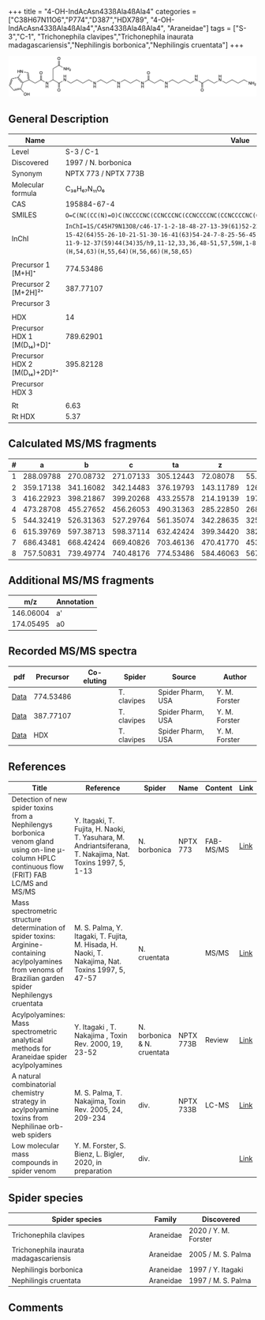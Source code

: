 +++
title = "4-OH-IndAcAsn433ßAla4ßAla4"
categories = ["C38H67N11O6","P774","D387","HDX789",
"4-OH-IndAcAsn433ßAla4ßAla4","Asn433ßAla4ßAla4",
"Araneidae"]
tags = ["S-3","C-1",
"Trichonephila clavipes","Trichonephila inaurata madagascariensis","Nephilingis borbonica","Nephilingis cruentata"]
+++

![](/img/4-OH-IndAcAsn433bAla4bAla4.png)

## General Description

| Name                         | Value                |
|------------------------------|----------------------|
| Level                        | S-3 / C-1                    |
| Discovered                   | 1997 / N. borbonica  |
| Synonym                      | NPTX 773 / NPTX 773B |
| Molecular formula            | C₃₈H₆₇N₁₁O₆          |
| CAS                          | 195884-67-4          |
| SMILES | `O=C(NC(CC(N)=O)C(NCCCCNC(CCNCCCNC(CCNCCCCNC(CCNCCCCNC(CCNCCCCN)=O)=O)=O)=O)=O)CC1=CNC2=C1C(O)=CC=C2`  |
| InChI  | `InChI=1S/C45H79N13O8/c46-17-1-2-18-48-27-13-39(61)52-22-5-3-19-49-28-14-40(62)53-23-6-4-20-50-29-15-42(64)55-26-10-21-51-30-16-41(63)54-24-7-8-25-56-45(66)36(32-38(47)60)58-43(65)31-34-33-57-35-11-9-12-37(59)44(34)35/h9,11-12,33,36,48-51,57,59H,1-8,10,13-32,46H2,(H2,47,60)(H,52,61)(H,53,62)(H,54,63)(H,55,64)(H,56,66)(H,58,65)`  |
|                              |                      |
| Precursor 1 [M+H]⁺           | 774.53486            |
| Precursor 2 [M+2H]²⁺         | 387.77107            |
| Precursor 3                  |                      |
|                              |                      |
| HDX                          | 14                   |
| Precursor HDX 1 [M(D₁₄)+D]⁺   | 789.62901            |
| Precursor HDX 2 [M(D₁₄)+2D]²⁺ | 395.82128            |
| Precursor HDX 3              |                      |
|                              |                      |
| Rt                           | 6.63                     |
| Rt HDX                       | 5.37                     |

## Calculated MS/MS fragments

| # | a         | b         | c         | ta        | z         | y         | tz        |
|---|-----------|-----------|-----------|-----------|-----------|-----------|-----------|
| 1 | 288.09788 | 270.08732 | 271.07133 | 305.12443 | 72.08078 | 55.05423 | 89.10732 |
| 2 | 359.17138 | 341.16082 | 342.14483 | 376.19793 | 143.11789 | 126.09134 | 160.14444 |
| 3 | 416.22923 | 398.21867 | 399.20268 | 433.25578 | 214.19139 | 197.16484 | 231.21794 |
| 4 | 473.28708 | 455.27652 | 456.26053 | 490.31363 | 285.22850 | 268.20195 | 302.25505 |
| 5 | 544.32419 | 526.31363 | 527.29764 | 561.35074 | 342.28635 | 325.25980 | 359.31290 |
| 6 | 615.39769 | 597.38713 | 598.37114 | 632.42424 | 399.34420 | 382.31765 | 416.37075 |
| 7 | 686.43481 | 668.42424 | 669.40826 | 703.46136 | 470.41770 | 453.39115 | 487.44425 |
| 8 | 757.50831 | 739.49774 | 740.48176 | 774.53486 | 584.46063 | 567.43408 | 601.48718 |

## Additional MS/MS fragments

| m/z       | Annotation |
|-----------|------------|
| 146.06004    | a'   |
| 174.05495    | a0   |

## Recorded MS/MS spectra

| pdf | Precursor | Co-eluting | Spider | Source | Author |
|-----|-----------|------------|--------|--------|--------|
| [Data](/pdf/N-clavipes/774_4-OH-IndAcAsn433bAla4bAla4_Nc.pdf) | 774.53486 |           | T. clavipes| Spider Pharm, USA | Y. M. Forster |
| [Data](/pdf/N-clavipes/774_4-OH-IndAcAsn433bAla4bAla4_Nc_2.pdf) | 387.77107 |           | T. clavipes| Spider Pharm, USA | Y. M. Forster |
| [Data](/pdf/N-clavipes/774_4-OH-IndAcAsn433bAla4bAla4_Nc_HDX.pdf) | HDX |           | T. clavipes| Spider Pharm, USA | Y. M. Forster |

## References

| Title                                                                                                                                                        | Reference                                                                                                 | Spider                      | Name      | Content   | Link                                                                                                               |
|--------------------------------------------------------------------------------------------------------------------------------------------------------------|-----------------------------------------------------------------------------------------------------------|-----------------------------|-----------|-----------|--------------------------------------------------------------------------------------------------------------------|
| Detection of new spider toxins from a Nephilengys borbonica venom gland using on-line µ-column HPLC continuous flow (FRIT) FAB LC/MS and MS/MS               | Y. Itagaki, T. Fujita, H. Naoki, T. Yasuhara, M. Andriantsiferana, T. Nakajima, Nat. Toxins 1997, 5, 1-13 | N. borbonica                | NPTX 773  | FAB-MS/MS | [Link](https://onlinelibrary.wiley.com/doi/abs/10.1002/%28SICI%29%281997%295%3A1%3C1%3A%3AAID-NT1%3E3.0.CO%3B2-8)  |
| Mass spectrometric structure determination of spider toxins: Arginine-containing acylpolyamines from venoms of Brazilian garden spider Nephilengys cruentata | M. S. Palma, Y. Itagaki, T. Fujita, M. Hisada, H. Naoki, T. Nakajima, Nat. Toxins 1997, 5, 47-57          | N. cruentata                |           | MS/MS     | [Link](https://onlinelibrary.wiley.com/doi/abs/10.1002/%28SICI%29%281997%295%3A2%3C47%3A%3AAID-NT1%3E3.0.CO%3B2-X) |
| Acylpolyamines: Mass spectrometric analytical methods for Araneidae spider acylpolyamines                                                                    | Y. Itagaki , T. Nakajima , Toxin Rev. 2000, 19, 23-52                                                     | N. borbonica & N. cruentata | NPTX 773B | Review    | [Link](https://www.tandfonline.com/doi/abs/10.1081/TXR-100100314)                                                  |
| A natural combinatorial chemistry strategy in acylpolyamine toxins from Nephilinae orb-web spiders                                                           | M. S. Palma, T. Nakajima, Toxin Rev. 2005, 24, 209-234                                                    | div.                        | NPTX 733B | LC-MS     | [Link](https://www.tandfonline.com/doi/abs/10.1081/TXR-200057857)                                                  |
| Low molecular mass compounds in spider venom      | Y. M. Forster, S. Bienz, L. Bigler, 2020, in preparation          | div.       |   |   | [Link](unknown) |

## Spider species

| Spider species                    | Family    | Discovered         |
|-----------------------------------|-----------|--------------------|
| Trichonephila clavipes | Araneidae | 2020 / Y. M. Forster |
| Trichonephila inaurata madagascariensis | Araneidae | 2005 / M. S. Palma |
| Nephilingis borbonica             | Araneidae | 1997 / Y. Itagaki  |
| Nephilingis cruentata             | Araneidae | 1997 / M. S. Palma |

## Comments